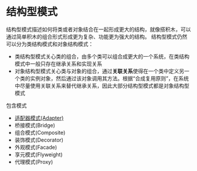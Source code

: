 # 结构型模式
结构型模式描述如何将类或者对象结合在一起形成更大的结构，就像搭积木，可以通过简单积木的组合形式形成更为复杂、功能更为强大的结构。
结构型模式仍然可以分为类结构模式和对象结构模式：

- 类结构型模式关心类的组合，由多个类可以组合成更大的一个系统，在类结构模式中一般只存在继承关系和实现关系
- 对象结构型模式关心类与对象的组合，通过**关联关系**使得在一个类中定义另一个类的实例对象，然后通过该对象调用其方法。根据“合成复用原则”，在系统中尽量使用关联关系来替代继承关系，因此大部分结构型模式都是对象结构型模式

包含模式
- [适配器模式(Adapter)](./adapter/adapter.md)
- 桥接模式(Bridge)
- 组合模式(Composite)
- 装饰模式(Decorator)
- 外观模式(Facade)
- 享元模式(Flyweight)
- 代理模式(Proxy)

